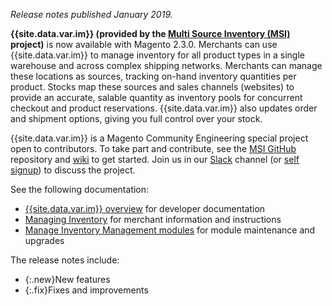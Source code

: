 *Release notes published January 2019.*

**{{site.data.var.im}} (provided by the [Multi Source Inventory (MSI)](https://github.com/magento-engcom/msi) project)** is now available with Magento 2.3.0. Merchants can use {{site.data.var.im}} to manage inventory for all product types in a single warehouse and across complex shipping networks. Merchants can manage these locations as sources, tracking on-hand inventory quantities per product. Stocks map these sources and sales channels (websites) to provide an accurate, salable quantity as inventory pools for concurrent checkout and product reservations. {{site.data.var.im}} also updates order and shipment options, giving you full control over your stock.

{{site.data.var.im}} is a Magento Community Engineering special project open to contributors. To take part and contribute, see the [MSI GitHub](https://github.com/magento-engcom/msi) repository and [wiki](https://github.com/magento-engcom/msi/wiki) to get started. Join us in our [Slack](https://magentocommeng.slack.com/messages/C5FU5E2HY) channel (or [self signup](https://tinyurl.com/engcom-slack)) to discuss the project.

See the following documentation:

- [{{site.data.var.im}} overview](https://devdocs.magento.com/guides/v2.3/inventory/index.html) for developer documentation
- [Managing Inventory](https://docs.magento.com/m2/ce/user_guide/catalog/inventory-management.html) for merchant information and instructions
- [Manage Inventory Management modules]({{page.baseurl}}/comp-mgr/install-extensions/inventory-management-installation.html) for module maintenance and upgrades

The release notes include:

-   {:.new}New features
-   {:.fix}Fixes and improvements